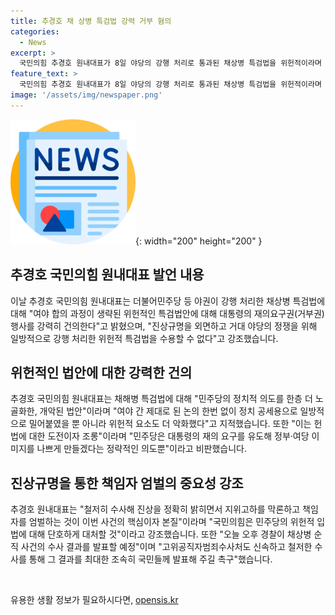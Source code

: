 ```yaml
---
title: 추경호 채 상병 특검법 강력 거부 혐의
categories:
  - News
excerpt: >
  국민의힘 추경호 원내대표가 8일 야당의 강행 처리로 통과된 채상병 특검법을 위헌적이라며 대통령의 거부권 행사를 촉구했다. 그는 정치적 의도를 비판하고, 헌법에 도전하는 행위로 비추며, 진상규명과 책임자 엄벌이 중요하다고 강조했다. 또한, 경찰의 채상병 순직 사건 수사 결과를 신속히 발표해 달라고 촉구했다.
feature_text: >
  국민의힘 추경호 원내대표가 8일 야당의 강행 처리로 통과된 채상병 특검법을 위헌적이라며 대통령의 거부권 행사를 촉구했다. 그는 정치적 의도를 비판하고, 헌법에 도전하는 행위로 비추며, 진상규명과 책임자 엄벌이 중요하다고 강조했다. 또한, 경찰의 채상병 순직 사건 수사 결과를 신속히 발표해 달라고 촉구했다.
image: '/assets/img/newspaper.png'
---
```


<p><img src="/assets/img/newspaper.png" alt="kimp 속보" />{: width="200" height="200" }</p>

<h2 data-ke-size="size26">추경호 국민의힘 원내대표 발언 내용</h2>

<p>이날 추경호 국민의힘 원내대표는 더불어민주당 등 야권이 강행 처리한 채상병 특검법에 대해 "여야 합의 과정이 생략된 위헌적인 특검법안에 대해 대통령의 재의요구권(거부권) 행사를 강력히 건의한다"고 밝혔으며, "진상규명을 외면하고 거대 야당의 정쟁을 위해 일방적으로 강행 처리한 위헌적 특검법을 수용할 수 없다"고 강조했습니다.</p>

<h2 data-ke-size="size26">위헌적인 법안에 대한 강력한 건의</h2>

<p>추경호 국민의힘 원내대표는 채해병 특검법에 대해 "민주당의 정치적 의도를 한층 더 노골화한, 개악된 법안"이라며 "여야 간 제대로 된 논의 한번 없이 정치 공세용으로 일방적으로 밀어붙였을 뿐 아니라 위헌적 요소도 더 악화했다"고 지적했습니다. 또한 "이는 헌법에 대한 도전이자 조롱"이라며 "민주당은 대통령의 재의 요구를 유도해 정부·여당 이미지를 나쁘게 만들겠다는 정략적인 의도뿐"이라고 비판했습니다.</p>

<h2 data-ke-size="size26">진상규명을 통한 책임자 엄벌의 중요성 강조</h2>

<p>추경호 원내대표는 "철저히 수사해 진상을 정확히 밝히면서 지위고하를 막론하고 책임자를 엄벌하는 것이 이번 사건의 핵심이자 본질"이라며 "국민의힘은 민주당의 위헌적 입법에 대해 단호하게 대처할 것"이라고 강조했습니다. 또한 "오늘 오후 경찰이 채상병 순직 사건의 수사 결과를 발표할 예정"이며 "고위공직자범죄수사처도 신속하고 철저한 수사를 통해 그 결과를 최대한 조속히 국민들께 발표해 주길 촉구"했습니다. </p>

<p data-ke-size="size16">&nbsp;</p>
유용한 생활 정보가 필요하시다면, <a href="https://opensis.kr" rel="dofollow">opensis.kr</a>


